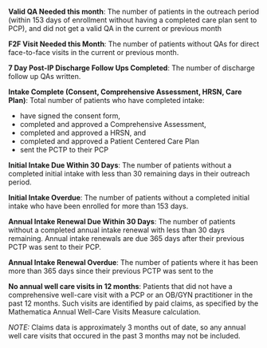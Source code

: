 **Valid QA Needed this month**:
The number of patients in the outreach period (within 153 days of enrollment without having a completed care plan
sent to PCP), and did not get a valid QA in the current or previous month

**F2F Visit Needed this Month**:
The number of patients without QAs for direct face-to-face visits in the current or previous month.

**7 Day Post-IP Discharge Follow Ups Completed**:
The number of discharge follow up QAs written.

**Intake Complete (Consent, Comprehensive Assessment, HRSN, Care Plan)**:
Total number of patients who have completed intake:

 - have signed the consent form,
 - completed and approved a Comprehensive Assessment,
 - completed and approved a HRSN, and
 - completed and approved a Patient Centered Care Plan
 - sent the PCTP to their PCP

**Initial Intake Due Within 30 Days**:
The number of patients without a completed initial intake with less than 30 remaining days in their outreach period.

**Initial Intake Overdue**:
The number of patients without a completed initial intake who have been enrolled for more than 153 days.

**Annual Intake Renewal Due Within 30 Days**:
The number of patients without a completed annual intake renewal with less than 30 days remaining. Annual intake
renewals are due 365 days after their previous PCTP was sent to their PCP.

**Annual Intake Renewal Overdue**:
The number of patients where it has been more than 365 days since their previous PCTP was sent to the 

**No annual well care visits in 12 months**:
Patients that did not have a comprehensive well-care visit with a PCP or an OB/GYN practitioner in the past 12 months.
Such visits are identified by paid claims, as specified by the Mathematica Annual Well-Care Visits Measure calculation.

*NOTE:* Claims data is approximately 3 months out of date, so any annual well care visits that occured in the past 3
months may not be included.
